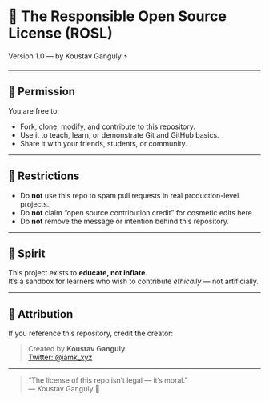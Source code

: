 # 🪪 The Responsible Open Source License (ROSL)
Version 1.0 — by Koustav Ganguly ⚡  

---

## 📜 Permission
You are free to:
- Fork, clone, modify, and contribute to this repository.
- Use it to teach, learn, or demonstrate Git and GitHub basics.
- Share it with your friends, students, or community.

---

## 🚫 Restrictions
- Do **not** use this repo to spam pull requests in real production-level projects.
- Do **not** claim “open source contribution credit” for cosmetic edits here.
- Do **not** remove the message or intention behind this repository.

---

## 💬 Spirit
This project exists to **educate, not inflate**.  
It’s a sandbox for learners who wish to contribute *ethically* — not artificially.  

---

## 🧩 Attribution
If you reference this repository, credit the creator:  

> Created by **Koustav Ganguly**  
> [Twitter: @iamk_xyz](https://x.com/iamk_xyz)

---

> “The license of this repo isn’t legal — it’s moral.”  
> — Koustav Ganguly 🌱
